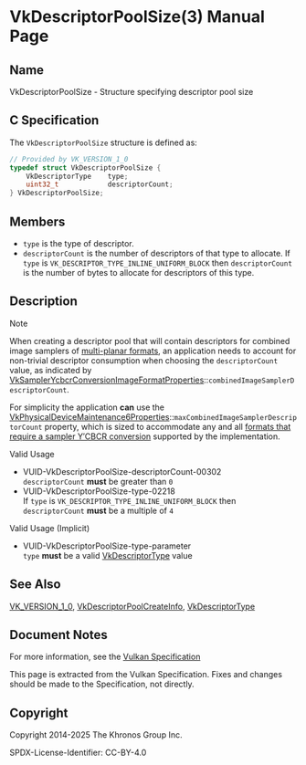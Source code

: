 # VkDescriptorPoolSize(3) Manual Page

## Name

VkDescriptorPoolSize - Structure specifying descriptor pool size



## [](#_c_specification)C Specification

The `VkDescriptorPoolSize` structure is defined as:

```c++
// Provided by VK_VERSION_1_0
typedef struct VkDescriptorPoolSize {
    VkDescriptorType    type;
    uint32_t            descriptorCount;
} VkDescriptorPoolSize;
```

## [](#_members)Members

- `type` is the type of descriptor.
- `descriptorCount` is the number of descriptors of that type to allocate. If `type` is `VK_DESCRIPTOR_TYPE_INLINE_UNIFORM_BLOCK` then `descriptorCount` is the number of bytes to allocate for descriptors of this type.

## [](#_description)Description

Note

When creating a descriptor pool that will contain descriptors for combined image samplers of [multi-planar formats](https://registry.khronos.org/vulkan/specs/latest/html/vkspec.html#formats-multiplanar), an application needs to account for non-trivial descriptor consumption when choosing the `descriptorCount` value, as indicated by [VkSamplerYcbcrConversionImageFormatProperties](https://registry.khronos.org/vulkan/specs/latest/man/html/VkSamplerYcbcrConversionImageFormatProperties.html)::`combinedImageSamplerDescriptorCount`.

For simplicity the application **can** use the [VkPhysicalDeviceMaintenance6Properties](https://registry.khronos.org/vulkan/specs/latest/man/html/VkPhysicalDeviceMaintenance6Properties.html)::`maxCombinedImageSamplerDescriptorCount` property, which is sized to accommodate any and all [formats that require a sampler Y′CBCR conversion](https://registry.khronos.org/vulkan/specs/latest/html/vkspec.html#formats-requiring-sampler-ycbcr-conversion) supported by the implementation.

Valid Usage

- [](#VUID-VkDescriptorPoolSize-descriptorCount-00302)VUID-VkDescriptorPoolSize-descriptorCount-00302  
  `descriptorCount` **must** be greater than `0`
- [](#VUID-VkDescriptorPoolSize-type-02218)VUID-VkDescriptorPoolSize-type-02218  
  If `type` is `VK_DESCRIPTOR_TYPE_INLINE_UNIFORM_BLOCK` then `descriptorCount` **must** be a multiple of `4`

Valid Usage (Implicit)

- [](#VUID-VkDescriptorPoolSize-type-parameter)VUID-VkDescriptorPoolSize-type-parameter  
  `type` **must** be a valid [VkDescriptorType](https://registry.khronos.org/vulkan/specs/latest/man/html/VkDescriptorType.html) value

## [](#_see_also)See Also

[VK\_VERSION\_1\_0](https://registry.khronos.org/vulkan/specs/latest/man/html/VK_VERSION_1_0.html), [VkDescriptorPoolCreateInfo](https://registry.khronos.org/vulkan/specs/latest/man/html/VkDescriptorPoolCreateInfo.html), [VkDescriptorType](https://registry.khronos.org/vulkan/specs/latest/man/html/VkDescriptorType.html)

## [](#_document_notes)Document Notes

For more information, see the [Vulkan Specification](https://registry.khronos.org/vulkan/specs/latest/html/vkspec.html#VkDescriptorPoolSize)

This page is extracted from the Vulkan Specification. Fixes and changes should be made to the Specification, not directly.

## [](#_copyright)Copyright

Copyright 2014-2025 The Khronos Group Inc.

SPDX-License-Identifier: CC-BY-4.0